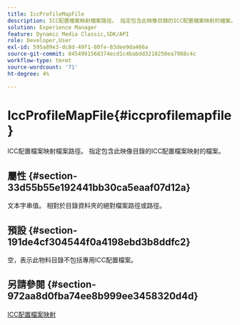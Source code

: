 ```yaml
---
title: IccProfileMapFile
description: ICC配置檔案映射檔案路徑。 指定包含此映像目錄的ICC配置檔案映射的檔案。
solution: Experience Manager
feature: Dynamic Media Classic,SDK/API
role: Developer,User
exl-id: 595a89e3-dc8d-49f1-80fe-83dee9da466a
source-git-commit: 8454991568374ecd1c4babdd3210250ea7988c4c
workflow-type: tm+mt
source-wordcount: '71'
ht-degree: 4%

---
```


# IccProfileMapFile{#iccprofilemapfile}

ICC配置檔案映射檔案路徑。 指定包含此映像目錄的ICC配置檔案映射的檔案。

## 屬性 {#section-33d55b55e192441bb30ca5eaaf07d12a}

文本字串值。 相對於目錄資料夾的絕對檔案路徑或路徑。

## 預設 {#section-191de4cf304544f0a4198ebd3b8ddfc2}

空，表示此物料目錄不包括專用ICC配置檔案。

## 另請參閱 {#section-972aa8d0fba74ee8b999ee3458320d4d}

[ICC配置檔案映射](../../../../../ir-api/material-cat/image-rendering-api-ref/c-ir-material-catalog/c-ir-icc-profile-map-reference/c-ir-icc-profile-map-reference.md#concept-8c2a7d205b8544ccaa159f5b66710012)
